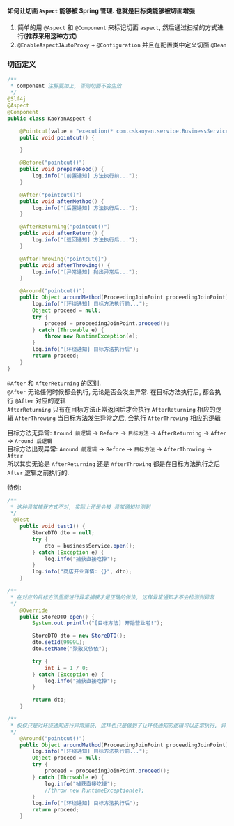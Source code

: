 
#### 如何让切面 `Aspect` 能够被 Spring 管理. 也就是目标类能够被切面增强
1. 简单的用 `@Aspect` 和 `@Component` 来标记切面 `aspect`, 然后通过扫描的方式进行(**推荐采用这种方式**)
2. `@EnableAspectJAutoProxy` + `@Configuration` 并且在配置类中定义切面 `@Bean`

### 切面定义
```java
/**
 * component 注解要加上, 否则切面不会生效
 */
@Slf4j
@Aspect
@Component
public class KaoYanAspect {

    @Pointcut(value = "execution(* com.cskaoyan.service.BusinessService.open())")
    public void pointcut() {

    }

    @Before("pointcut()")
    public void prepareFood() {
        log.info("[前置通知] 方法执行前...");
    }

    @After("pointcut()")
    public void afterMethod() {
        log.info("[后置通知] 方法执行后...");
    }

    @AfterReturning("pointcut()")
    public void afterReturn() {
        log.info("[返回通知] 方法执行后...");
    }

    @AfterThrowing("pointcut()")
    public void afterThrowing() {
        log.info("[异常通知] 抛出异常后...");
    }

    @Around("pointcut()")
    public Object aroundMethod(ProceedingJoinPoint proceedingJoinPoint) {
        log.info("[环绕通知] 目标方法执行前...");
        Object proceed = null;
        try {
            proceed = proceedingJoinPoint.proceed();
        } catch (Throwable e) {
            throw new RuntimeException(e);
        }
        log.info("[环绕通知] 目标方法执行后");
        return proceed;
    }
}
```

`@After` 和 `AfterReturning` 的区别.  
`@After` 无论任何时候都会执行, 无论是否会发生异常. 在目标方法执行后, 都会执行 `@After` 对应的逻辑  
`AfterReturning` 只有在目标方法正常返回后才会执行 `AfterReturning` 相应的逻辑
`AfterThrowing` 当目标方法发生异常之后, 会执行 `AfterThrowing` 相应的逻辑

目标方法无异常: `Around 前逻辑` -> `Before` -> `目标方法` -> `AfterReturning` -> `After` -> `Around 后逻辑`  
目标方法出现异常: `Around 前逻辑` -> `Before` -> `目标方法` -> `AfterThrowing` -> `After`  
所以其实无论是 `AfterReturning` 还是 `AfterThrowing` 都是在目标方法执行之后 `After` 逻辑之前执行的.

特例:

```java
/**
 * 这种异常捕获方式不对, 实际上还是会被 异常通知检测到
 */
  @Test
    public void test1() {
        StoreDTO dto = null;
        try {
            dto = businessService.open();
        } catch (Exception e) {
            log.info("捕获直接吃掉");
        }
        log.info("商店开业详情: {}", dto);
    }
```

```java
/**
 * 在对应的目标方法里面进行异常捕获才是正确的做法, 这样异常通知才不会检测到异常
 */
    @Override
    public StoreDTO open() {
        System.out.println("[目标方法] 开始营业啦!");

        StoreDTO dto = new StoreDTO();
        dto.setId(9999L);
        dto.setName("聚散又依依");

        try {
            int i = 1 / 0;
        } catch (Exception e) {
            log.info("捕获直接吃掉");
        }

        return dto;
    }
```

```java
/**
 * 仅仅只是对环绕通知进行异常捕获, 这样也只是做到了让环绕通知的逻辑可以正常执行, 异常通知一样可以检测到异常
 */
    @Around("pointcut()")
    public Object aroundMethod(ProceedingJoinPoint proceedingJoinPoint) {
        log.info("[环绕通知] 目标方法执行前...");
        Object proceed = null;
        try {
            proceed = proceedingJoinPoint.proceed();
        } catch (Throwable e) {
            log.info("捕获直接吃掉");
            //throw new RuntimeException(e);
        }
        log.info("[环绕通知] 目标方法执行后");
        return proceed;
    }
```
